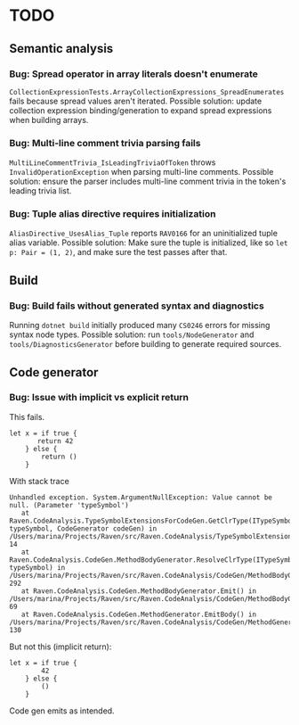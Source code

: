 # TODO

## Semantic analysis

### Bug: Spread operator in array literals doesn't enumerate
`CollectionExpressionTests.ArrayCollectionExpressions_SpreadEnumerates` fails because spread values aren't iterated.
Possible solution: update collection expression binding/generation to expand spread expressions when building arrays.

### Bug: Multi-line comment trivia parsing fails
`MultiLineCommentTrivia_IsLeadingTriviaOfToken` throws `InvalidOperationException` when parsing multi-line comments.
Possible solution: ensure the parser includes multi-line comment trivia in the token's leading trivia list.

### Bug: Tuple alias directive requires initialization
`AliasDirective_UsesAlias_Tuple` reports `RAV0166` for an uninitialized tuple alias variable.
Possible solution: Make sure the tuple is initialized, like so `let p: Pair = (1, 2)`, and make sure the test passes after that.

## Build

### Bug: Build fails without generated syntax and diagnostics
Running `dotnet build` initially produced many `CS0246` errors for missing syntax node types.
Possible solution: run `tools/NodeGenerator` and `tools/DiagnosticsGenerator` before building to generate required sources.

## Code generator
### Bug: Issue with implicit vs explicit return

This fails.

```raven
let x = if true {
       return 42
    } else {
        return ()
    }
```

With stack trace

```
Unhandled exception. System.ArgumentNullException: Value cannot be null. (Parameter 'typeSymbol')
   at Raven.CodeAnalysis.TypeSymbolExtensionsForCodeGen.GetClrType(ITypeSymbol typeSymbol, CodeGenerator codeGen) in /Users/marina/Projects/Raven/src/Raven.CodeAnalysis/TypeSymbolExtensionsForCodeGen.cs:line 14
   at Raven.CodeAnalysis.CodeGen.MethodBodyGenerator.ResolveClrType(ITypeSymbol typeSymbol) in /Users/marina/Projects/Raven/src/Raven.CodeAnalysis/CodeGen/MethodBodyGenerator.cs:line 292
   at Raven.CodeAnalysis.CodeGen.MethodBodyGenerator.Emit() in /Users/marina/Projects/Raven/src/Raven.CodeAnalysis/CodeGen/MethodBodyGenerator.cs:line 69
   at Raven.CodeAnalysis.CodeGen.MethodGenerator.EmitBody() in /Users/marina/Projects/Raven/src/Raven.CodeAnalysis/CodeGen/MethodGenerator.cs:line 130
```

But not this (implicit return):

```raven
let x = if true {
        42
    } else {
        ()
    }
```

Code gen emits as intended.
